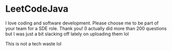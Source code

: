 # LeetCodeJava
I love coding and software development. Please choose me to be part of your team for a SDE role. Thank you! (I actually did more than 200 questions but I was just a bit slacking off lately on uploading them lol

This is not a tech waste lol


